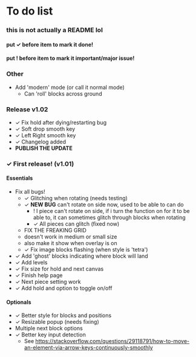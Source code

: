 # To do list
### this is not actually a README lol
#### put ✓ before item to mark it done!
#### put ! before item to mark it important/major issue!

### Other

* Add 'modern' mode (or call it normal mode)
  * Can 'roll' blocks across ground

### Release v1.02
* ✓ Fix hold after dying/restarting bug
* ✓ Soft drop smooth key
* ✓ Left Right smooth key
* ✓ Changelog added
* **PUBLISH THE UPDATE**


### ✓ First release! (v1.01)
#### Essentials
* Fix all bugs!
  * ✓ Glitching when rotating (needs testing)
  * ✓ **NEW BUG** can't rotate on side now, used to be able to can do
    * ! I piece can't rotate on side, if i turn the function on for it to be able to, it can sometimes glitch through blocks when rotating
    * ✓ All pieces can glitch (fixed now)
  * FIX THE FREAKING GRID
   * doesn't work in medium or small size
   * also make it show when overlay is on
  * ✓ Fix image blocks flashing (when style is 'tetra')
* ✓ Add 'ghost' blocks indicating where block will land
* ✓ Add levels
* ✓ Fix size for hold and next canvas
* ✓ Finish help page
* ✓ Next piece setting work
* ✓ Add hold and option to toggle on/off
#### Optionals
* ✓ Better style for blocks and positions
* ✓ Resizable popup (needs fixing)
* Multiple next block options
* ✓ Better key input detection
  * See https://stackoverflow.com/questions/29118791/how-to-move-an-element-via-arrow-keys-continuously-smoothly


